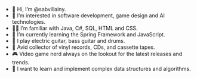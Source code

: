 - 👋 Hi, I’m @sabvillainy.
- 👀 I’m interested in software development, game design and AI technologies.
- 👨‍💻 I’m familiar with Java, C#, SQL, HTML and CSS.
- 🌱 I’m currently learning the Spring Framework and JavaScript.
- 🎸 I play electric guitar, bass guitar and drums.
- 📀 Avid collector of vinyl records, CDs, and cassette tapes.
- 🎮 Video game nerd always on the lookout for the latest releases and trends.
- 🚀 I want to learn and implement complex data structures and algorithms.

<!---
sabvillainy/sabvillainy is a ✨ special ✨ repository because its `README.md` (this file) appears on your GitHub profile.
You can click the Preview link to take a look at your changes.
--->

